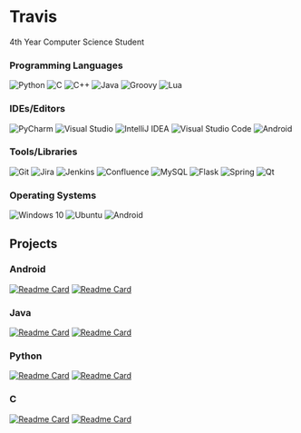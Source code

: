 # Travis 
4th Year Computer Science Student

### Programming Languages
<p>
  <img alt="Python" src="https://img.shields.io/badge/python-%2314354C.svg?&style=for-the-badge&logo=python&logoColor=white"/>
  <img alt="C" src="https://img.shields.io/badge/c-%2300599C.svg?&style=for-the-badge&logo=c&logoColor=white"/>
  <img alt="C++" src="https://img.shields.io/badge/c++-%2300599C.svg?&style=for-the-badge&logo=c%2B%2B&logoColor=white"/>
  <img alt="Java" src="https://img.shields.io/badge/java-%23ED8B00.svg?&style=for-the-badge&logo=java&logoColor=white"/>
  <img alt="Groovy" src="https://img.shields.io/badge/Apache%20Groovy-4298B8.svg?style=for-the-badge&logo=Apache+Groovy&logoColor=white"/>
  <img alt="Lua" src="https://img.shields.io/badge/lua-%232C2D72.svg?style=for-the-badge&logo=lua&logoColor=white"/>
</p>

### IDEs/Editors
<p>
  <img alt="PyCharm" src="https://img.shields.io/badge/PyCharm-000000.svg?&style=for-the-badge&logo=PyCharm&logoColor=white"/>
  <img alt="Visual Studio" src="https://img.shields.io/badge/VisualStudio-5C2D91.svg?&style=for-the-badge&logo=visual-studio&logoColor=white"/>
  <img alt="IntelliJ IDEA" src="https://img.shields.io/badge/IntelliJIDEA-000000.svg?&style=for-the-badge&logo=intellij-idea&logoColor=white"/>
  <img alt="Visual Studio Code" src="https://img.shields.io/badge/VisualStudioCode-0078d7.svg?&style=for-the-badge&logo=visual-studio-code&logoColor=white"/>
  <img alt="Android" src="https://img.shields.io/badge/Android%20Studios-3DDC84?style=for-the-badge&logo=android&logoColor=white" />
</p>

### Tools/Libraries
<p>
  <img alt="Git" src="https://img.shields.io/badge/git-%23F05033.svg?&style=for-the-badge&logo=git&logoColor=white"/>
  <img alt="Jira" src="https://img.shields.io/badge/jira-%230A0FFF.svg?style=for-the-badge&logo=jira&logoColor=white"/>
  <img alt="Jenkins" src="https://img.shields.io/badge/jenkins-%232C5263.svg?style=for-the-badge&logo=jenkins&logoColor=white"/>
  <img alt="Confluence" src="https://img.shields.io/badge/confluence-%23172BF4.svg?style=for-the-badge&logo=confluence&logoColor=white"/>
  <img alt="MySQL" src="https://img.shields.io/badge/mysql-%2300f.svg?&style=for-the-badge&logo=mysql&logoColor=white"/>
  <img alt="Flask" src="https://img.shields.io/badge/flask-%23000.svg?&style=for-the-badge&logo=flask&logoColor=white"/>
  <img alt="Spring" src="https://img.shields.io/badge/spring-%236DB33F.svg?&style=for-the-badge&logo=spring&logoColor=white"/>
  <img alt="Qt" src="https://img.shields.io/badge/Qt-%23217346.svg?style=for-the-badge&logo=Qt&logoColor=white">
</p>

### Operating Systems
<p>
  <img alt="Windows 10" src="https://img.shields.io/badge/Windows-0078D6?style=for-the-badge&logo=windows&logoColor=white" />
  <img alt="Ubuntu" src="https://img.shields.io/badge/Ubuntu-E95420?style=for-the-badge&logo=ubuntu&logoColor=white" />
  <img alt="Android" src="https://img.shields.io/badge/Android-3DDC84?style=for-the-badge&logo=android&logoColor=white" />
</p>

## Projects
### Android
[![Readme Card](https://github-readme-stats.vercel.app/api/pin/?username=Tooo&repo=Restaurant-Health-Inspection-Android&theme=dark)](https://github.com/Tooo/Restaurant-Health-Inspection-Android)
[![Readme Card](https://github-readme-stats.vercel.app/api/pin/?username=Tooo&repo=PikaCatch-Android&theme=dark)](https://github.com/Tooo/PikaCatch-Android)
### Java
[![Readme Card](https://github-readme-stats.vercel.app/api/pin/?username=Tooo&repo=Maze-Game&theme=dark)](https://github.com/Tooo/Maze-Game)
[![Readme Card](https://github-readme-stats.vercel.app/api/pin/?username=Tooo&repo=Online-Hangman&theme=dark)](https://github.com/Tooo/Online-Hangman)
### Python
[![Readme Card](https://github-readme-stats.vercel.app/api/pin/?username=Tooo&repo=Playlist-Database&theme=dark)](https://github.com/Tooo/Playlist-Database)
[![Readme Card](https://github-readme-stats.vercel.app/api/pin/?username=Tooo&repo=6-49-Processing-System&theme=dark)](https://github.com/Tooo/6-49-Processing-System)
### C
[![Readme Card](https://github-readme-stats.vercel.app/api/pin/?username=Tooo&repo=Simple-Talk&theme=dark)](https://github.com/Tooo/Simple-Talk)
[![Readme Card](https://github-readme-stats.vercel.app/api/pin/?username=Tooo&repo=Process-Scheduling-Simulation&theme=dark)](https://github.com/Tooo/Process-Scheduling-Simulation)


<!--
**Tooo/Tooo** is a ✨ _special_ ✨ repository because its `README.md` (this file) appears on your GitHub profile.

Here are some ideas to get you started:

- 🔭 I’m currently working on ...
- 🌱 I’m currently learning ...
- 👯 I’m looking to collaborate on ...
- 🤔 I’m looking for help with ...
- 💬 Ask me about ...
- 📫 How to reach me: ...
- 😄 Pronouns: ...
- ⚡ Fun fact: ...
-->
